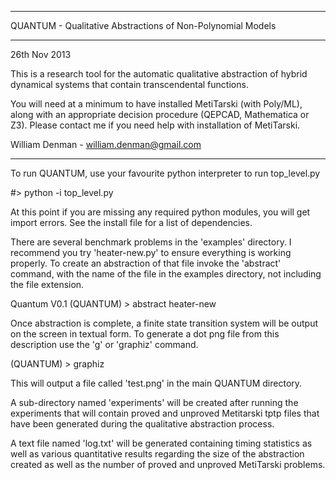 ***********************************************************
QUANTUM - Qualitative Abstractions of Non-Polynomial Models
***********************************************************

26th Nov 2013

This is a research tool for the automatic qualitative abstraction of hybrid
dynamical systems that contain transcendental functions.

You will need at a minimum to have installed MetiTarski (with
Poly/ML), along with an appropriate decision procedure (QEPCAD,
Mathematica or Z3). Please contact me if you need help with
installation of MetiTarski.

William Denman - william.denman@gmail.com

***

To run QUANTUM, use your favourite python interpreter to run top_level.py

#> python -i top_level.py

At this point if you are missing any required python modules, you will get import errors. See the install file for a list of dependencies.

There are several benchmark problems in the 'examples' directory. I recommend you try 'heater-new.py' to ensure everything is working properly. To create an abstraction of that file invoke the 'abstract' command, with the name of the file in the examples directory, not including the file extension.

Quantum V0.1
(QUANTUM) > abstract heater-new

Once abstraction is complete, a finite state transition system will be output on
the screen in textual form. To generate a dot png file from this description use
the 'g' or 'graphiz' command.

(QUANTUM) > graphiz

This will output a file called 'test.png' in the main QUANTUM directory.

A sub-directory named 'experiments' will be created after running the
experiments that will contain proved and unproved Metitarski tptp files that
have been generated during the qualitative abstraction process.

A text file named 'log.txt' will be generated containing timing statistics as
well as various quantitative results regarding the size of the abstraction
created as well as the number of proved and unproved MetiTarski problems.